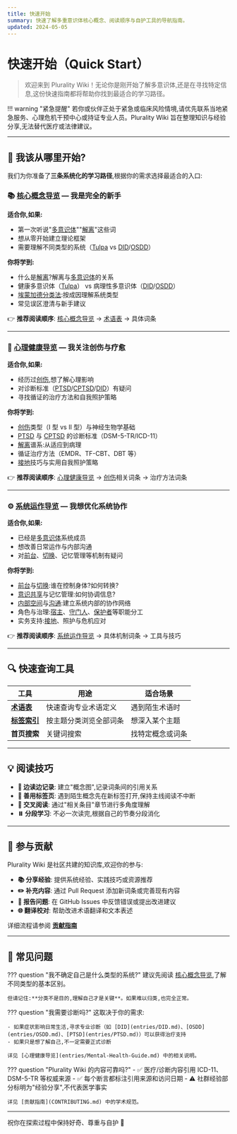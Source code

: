 ```yaml
---
title: 快速开始
summary: 快速了解多重意识体核心概念、阅读顺序与自护工具的导航指南。
updated: 2024-05-05
---
```


# 快速开始（Quick Start）

> 欢迎来到 Plurality Wiki！无论你是刚开始了解多意识体,还是在寻找特定信息,这份快速指南都将帮助你找到最适合的学习路径。

!!! warning "紧急提醒"
若你或伙伴正处于紧急或临床风险情境,请优先联系当地紧急服务、心理危机干预中心或持证专业人员。Plurality Wiki 旨在整理知识与经验分享,无法替代医疗或法律建议。

---

## 🎯 我该从哪里开始?

我们为你准备了**三条系统化的学习路径**,根据你的需求选择最适合的入口:

### 📚 **[核心概念导览](entries/Core-Concepts-Guide.md)** — 我是完全的新手

**适合你,如果:**

- 第一次听说"[多意识体](entries/Plurality.md)""[解离](entries/Dissociation.md)"这些词
- 想从零开始建立理论框架
- 需要理解不同类型的系统（[Tulpa](entries/Tulpa.md) vs [DID](entries/DID.md)/[OSDD](entries/OSDD.md)）

**你将学到:**

- 什么是[解离](entries/Dissociation.md)?解离与[多意识体](entries/Plurality.md)的关系
- 健康多意识体（[Tulpa](entries/Tulpa.md)） vs 病理性多意识体（[DID](entries/DID.md)/[OSDD](entries/OSDD.md)）
- [埃蒙加德分类法](entries/Emmengard-Classification.md):按成因理解系统类型
- 常见误区澄清与新手建议

👉 **推荐阅读顺序**: [核心概念导览](entries/Core-Concepts-Guide.md) → [术语表](Glossary.md) → 具体词条

---

### 💚 **[心理健康导览](entries/Mental-Health-Guide.md)** — 我关注创伤与疗愈

**适合你,如果:**

- 经历过[创伤](entries/Trauma.md),想了解心理影响
- 对诊断标准（[PTSD](entries/PTSD.md)/[CPTSD](entries/CPTSD.md)/[DID](entries/DID.md)）有疑问
- 寻找循证的治疗方法和自我照护策略

**你将学到:**

- [创伤](entries/Trauma.md)类型（I 型 vs II 型）与神经生物学基础
- [PTSD](entries/PTSD.md) 与 [CPTSD](entries/CPTSD.md) 的诊断标准（DSM-5-TR/ICD-11）
- [解离](entries/Dissociation.md)谱系:从适应到病理
- 循证治疗方法（EMDR、TF-CBT、DBT 等）
- [接地](entries/Grounding.md)技巧与实用自我照护策略

👉 **推荐阅读顺序**: [心理健康导览](entries/Mental-Health-Guide.md) → [创伤](entries/Trauma.md)相关词条 → 治疗方法词条

---

### ⚙️ **[系统运作导览](System-Operations.md)** — 我想优化系统协作

**适合你,如果:**

- 已经是[多意识体](entries/Plurality.md)系统成员
- 想改善日常运作与内部沟通
- 对[前台](entries/Front-Fronting.md)、[切换](entries/Switch.md)、记忆管理等机制有疑问

**你将学到:**

- [前台](entries/Front-Fronting.md)与[切换](entries/Switch.md):谁在控制身体?如何转换?
- [意识共享](entries/Co-Consciousness.md)与记忆管理:如何协调信息?
- [内部空间](entries/Headspace-Inner-World.md)与[沟通](entries/Internal-Communication.md):建立系统内部的协作网络
- 角色与治理:[宿主](entries/Host.md)、[守门人](entries/Gatekeeper.md)、[保护者](entries/Protector.md)等职能分工
- 实务支持:[接地](entries/Grounding.md)、照护与危机应对

👉 **推荐阅读顺序**: [系统运作导览](System-Operations.md) → 具体机制词条 → 工具与技巧

---

## 🔍 快速查询工具

| 工具                      | 用途                   | 适合场景         |
| ------------------------- | ---------------------- | ---------------- |
| **[术语表](Glossary.md)** | 快速查询专业术语定义   | 遇到陌生术语时   |
| **[标签索引](tags.md)**   | 按主题分类浏览全部词条 | 想深入某个主题   |
| **首页搜索**              | 关键词搜索             | 找特定概念或词条 |

---

## 💡 阅读技巧

- **📝 边读边记录**: 建立"概念图",记录词条间的引用关系
- **🔖 善用标签页**: 遇到陌生概念先在新标签打开,保持主线阅读不中断
- **🔄 交叉阅读**: 通过"相关条目"章节进行多角度理解
- **⏸️ 分段学习**: 不必一次读完,根据自己的节奏分段消化

---

## 🤝 参与贡献

Plurality Wiki 是社区共建的知识库,欢迎你的参与:

- **📚 分享经验**: 提供系统经验、实践技巧或资源推荐
- **✏️ 补充内容**: 通过 Pull Request 添加新词条或完善现有内容
- **🐛 报告问题**: 在 GitHub Issues 中反馈错误或提出改进建议
- **🌐 翻译校对**: 帮助改进术语翻译和文本表述

详细流程请参阅 **[贡献指南](CONTRIBUTING.md)**

---

## 📌 常见问题

??? question "我不确定自己是什么类型的系统?"
建议先阅读 [核心概念导览](entries/Core-Concepts-Guide.md),了解不同类型的基本区别。

    但请记住:**分类不是目的,理解自己才是关键**。如果难以归类,也完全正常。

??? question "我需要诊断吗?"
这取决于你的需求:

    - 如果症状影响日常生活,寻求专业诊断（如 [DID](entries/DID.md)、[OSDD](entries/OSDD.md)、[PTSD](entries/PTSD.md)）可以获得治疗支持
    - 如果只是想了解自己,不一定需要正式诊断

    详见 [心理健康导览](entries/Mental-Health-Guide.md) 中的相关说明。

??? question "Plurality Wiki 的内容可靠吗?" - ✅ 医疗/诊断内容引用 ICD-11、DSM-5-TR 等权威来源 - ✅ 每个断言都标注引用来源和访问日期 - ⚠️ 社群经验部分标明为"经验分享",不代表医学事实

    详见 [贡献指南](CONTRIBUTING.md) 中的学术规范。

---

祝你在探索过程中保持好奇、尊重与自护 💙
